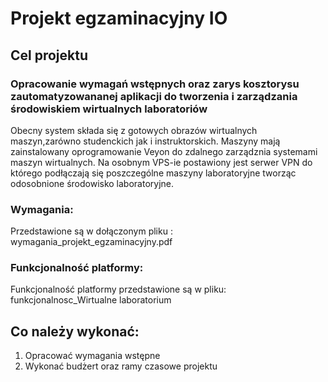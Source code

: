 # Projekt egzaminacyjny IO
## Cel projektu
### Opracowanie wymagań wstępnych oraz zarys kosztorysu zautomatyzowananej aplikacji do tworzenia i zarządzania środowiskiem wirtualnych laboratoriów
Obecny system składa się z gotowych obrazów wirtualnych maszyn,zarówno studenckich jak i instruktorskich. Maszyny mają zainstalowany oprogramowanie Veyon do zdalnego zarządznia systemami maszyn wirtualnych. Na osobnym VPS-ie postawiony jest serwer VPN do którego podłączają się poszczególne maszyny laboratoryjne tworząc odosobnione środowisko laboratoryjne.
### Wymagania:
Przedstawione są w dołączonym pliku : wymagania_projekt_egzaminacyjny.pdf
### Funkcjonalność platformy:
Funkcjonalność platformy przedstawione są w pliku: funkcjonalnosc_Wirtualne laboratorium

## Co należy wykonać:
1. Opracować wymagania wstępne 
2. Wykonać budżert oraz ramy czasowe projektu
